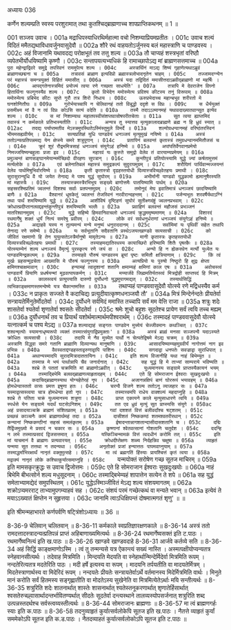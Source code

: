 अध्यायः 036

कर्णेन शल्यम्प्रति स्वस्य परशुरामात् तथा कुतश्चिद्ब्राह्मणाच्च शापप्राप्तिकथनम् ॥ 1 ॥

001	सञ्जय उवाच ।
001a	मद्राधिपस्याधिरथिर्महात्मा वचो निशम्याप्रियमप्रतीतः ।
001c	उवाच शल्यं विदितं ममैतद्यथाविधावर्जुनवासुदेवौ ॥
002a	शौरे रथं वाहयतोऽर्जुनस्य बलं महास्त्राणि च पाण्डवस्य ।
002c	अहं विजानामि यथावदद्य परोक्षभूतं तव तत्तु शल्य ॥
003a	तौ चाप्यहं शस्त्रभृतां वरिष्ठौ व्यपेतभीर्योधयिष्यामि कृष्णौ ।
003c	सन्तापयत्यभ्यधिकं हि रामाच्छापोऽद्य मां ब्राह्मणसत्तमाच्च ॥
004a	`पुरा महेन्द्राद्रिवरे समुद्रे तपस्विनं राममुपेत्य शल्य ।
004c	अस्त्रार्थिनं माऽद्य शिष्यं गृहाणेत्यथाऽब्रुवं ब्राह्मणच्छद्मना च ॥
005a	तत्रावसं ब्राह्मण इत्यविप्रो ब्रह्मास्त्रलोभादनृतेन चाहम् ।
005c	तज्जामदग्न्येन परं महास्त्रं समन्त्रयुक्तं विहितं ममासीत् ॥
006a	अस्त्रं यदा तद्विदितं ममासीत्तदाऽब्रवीद्ब्राह्मणो मां महर्षिः ।
006c	आपद्गतेनास्त्रमिदं प्रयोज्यं त्वया रणे गच्छता साधयेति' ॥
007a	तत्रापि मे देवराजेन विघ्नो हितार्थिना फल्गुनस्यैव शल्य ।
007c	कृतो विभेदेन ममोरुमेत्य प्रविश्य कीटस्य तनुं विरूपाम् ॥
008a	ममोरुमेत्य प्रबिभेद कीटः सुप्ते गुरौ तत्र शिरो निधाय ।
008c	ऊरुप्रभेदाच्च महान्बभूव शरीरतो मे घनशोणितौघः ॥
009a	गुरोर्भयाच्चापि न चेलिवानहं ततो विबुद्धो ददृशे स विप्रः ।
009c	स धैर्ययुक्तं प्रसमीक्ष्य मां वै न त्वं विप्रः कोऽसि सत्यं वदेति ॥
010a	तस्मै तदाऽऽत्मानमहं यथावदाख्यातवान्सूत इत्येव शल्य ।
010c	स मां निशाम्याथ महातपस्वीसंशप्तवान्रोषपरीतचेताः ॥
011a	सूत त्वया ह्याप्तमिदं तवास्त्रं न कर्मकाले प्रतिभास्यतीति ।
011c	अन्यत्र तु स्यात्तव मृत्युकालादब्राह्मणे ब्रह्म न हि ध्रुवं स्यात् ॥
012ac	तदद्य पर्याप्तमतीव मेऽस्त्रमुपस्थितेऽस्मिंस्तुमुले विमर्दे ॥
013a	शल्योग्रधन्वानमहं वरिष्ठंतरस्विनं भीममसह्यवीर्यम् ।
013c	सत्यप्रतिज्ञं युधि पाण्डवेयं धनञ्जयं मृत्युमुखं नयिष्ये ॥
014a	अस्त्रं ततोऽन्यत्प्रतिपन्नमद्य येन क्षेप्स्ये समरे शत्रुपूगान् ।
014c	प्रतापिनं बलवन्तं कृतास्त्रं तमुग्रधन्वानममितौजसं च ।
014e	क्रूरं शूरं रौद्रममित्रसाहं धनञ्जयं संयुगेऽहं हनिष्ये ॥
015a	अपांपतिर्वेगवानप्रमेयो निमज्जयिष्यन्बहुलाः प्रजा इव ।
015c	महारवं यः कुरुते समुद्रो वेलेव तं वारयाम्यप्रमेयम् ॥
016a	प्रमुञ्चन्तं बाणसङ्घानमेयान्मर्मच्छिदो वीरहणः सुपत्रान् ।
016c	कुन्तीपुत्रं प्रतियोत्स्यामि युद्धे ज्यां कर्षतामुत्तमं मर्त्यलोके ॥
017a	एवं बलेनातिबलं महास्त्रं समुद्रकल्पं सुदुरापमुग्रम् ।
017c	शरौघिणं पार्थिवान्मज्जयन्तं वेलेव पार्थमिषुभिर्वारयिष्ये ॥
018a	कृती कृतास्त्रो दृढहस्तयोधी दिव्यास्त्रविच्छ्वेतहयः प्रमाथी ।
018c	सुरासुरान्युधि वै यो जयेत तेनाद्य मे पश्य युद्धं सुघोरम् ॥
019a	अभीर्मानी पाण्डवो युद्धकामो ह्यमानुषैरस्यति मां महास्त्रैः ।
019c	तस्यास्त्रमस्त्रैरभिभूय सङ्ख्ये बाणोत्तमैः पातयिष्यामि पार्थम् ॥
020a	सहस्ररश्मिप्रतिमं ज्वलन्तं दिशश्च सर्वाः प्रतपन्तमुग्रम् ।
020c	तमोनुदं मेघ इवातिमात्रं धनञ्जयं छादयिष्यामि बाणैः ॥
021a	वैश्वानरं धूमकेतुं ज्वलन्तं तेजस्विनं नरवीरान्दहन्तम् ।
021c	पर्जन्यभूतः शरवर्षैर्यथाऽग्निं तथा पार्थं शमयिष्यामि युद्धे ॥
022a	आशीविषं दृष्टिहणं सुघोरं सुतीक्ष्णदंष्ट्रं ज्वलनप्रभवाम् ।
022c	क्रोधात्प्रदीप्तानलवद्दहन्तंकुन्तीपुत्रं शमयिष्यामि भल्लैः ॥
023a	प्रवाहिणं बलवन्तं महौजसं प्रभञ्जनं मातरिश्वानमुग्रम् ।
023c	युद्धे सहिष्ये हिमवानिवाचलो धनञ्जयं क्रुद्धममृष्यमाणम् ॥
024a	विशारदं रथमार्गेषु शक्तं धुर्यं नित्यं समरेषु प्रवीरम् ।
024c	लोके वरं सर्वधनुर्धराणां धनञ्जयं संयुगेऽहं हनिष्ये ॥
025a	अद्याहवे यस्य न तुल्यमन्यं मन्ये मनुष्यं धनुराददानम् ।
025c	सर्वामिमां यः पृथिवीं सहेत तथापि तेनाद्य रणे समेष्ये ॥
026a	यः सर्वभूतानि सदैवतानि प्रस्थेऽजयत्खाण्डवे सव्यसाची ।
026c	को जीवितं रक्षमाणो हि तेन युयुत्सतेऽस्त्रैर्मानुषो मामृतेऽन्यः ॥
027a	मानी कृतास्त्रः कृतहस्तयोधी दिव्यास्त्रविच्छ्वेतहयः प्रमाथी ।
027c	तस्याहमद्यातिरथस्य कायाच्छिरो हरिष्यामि शितैः पृषत्कैः ॥
028a	योत्स्याम्येनं शल्य धनञ्जयं वैमृत्युं पुरस्कृत्य रणे जयं वा ।
028c	अन्यो हि न ह्येकरथेन मर्त्यो युध्येत यः पाण्डवमिन्द्रकल्पम् ॥
029a	तस्याहवे पौरुषं पाण्डवस्य ब्रूयां पृष्टः समितौ क्षत्रियाणाम् ।
029c	किं त्वं मूर्खः प्रहसन्मूढचेता आख्यासि मे पौरुषं फल्गुनस्य ॥
030a	अत्यप्रियो यः पुरुषो निष्ठुरो हि क्षुद्रः क्षेप्ता क्षमिणश्चाक्षमावान् ।
030c	हन्यामहं त्वादृशानां शतानि क्षमाम्यहं क्षमिणां काल एषः ॥
031a	अवोचस्त्वं पाण्डवार्ये प्रियाणि प्रधर्षयन्मां मूढवत्पापकर्मन् ।
031c	मय्यार्जवे जिह्ममतिर्यतस्त्वं मित्रद्रोही साप्तपदं हि मित्रम् ॥
032a	कालस्त्वयं प्रत्युपयाति दारुणो दुर्योधनो युद्धमुपागमद्यत् ।
032c	तस्यार्थसिद्धिं त्वभिकाङ्क्षमाणस्तमन्वेष्ये यत्र चैकान्तमस्ति ॥
033a	`तथाप्यहं पाण्डववासुदेवौ योत्स्ये रणे मद्विधस्यैव कर्म ।
033c	न प्राकृतः सज्जते वै कदाचिद्यः प्रत्युदीयात्कृष्णधनञ्जयौ तौ' ॥
034a	मित्रं मिन्देर्नन्दतेः प्रीयतेर्वा सन्त्रायतेर्मिनुतेर्मोदतेर्वा ।
034c	दुर्योधने सर्वमिदं ममास्ति तच्चापि सर्वं मम वेत्ति राजा ॥
035a	शत्रुः शदेः शासतेर्वा श्यतेर्वा शृणातेर्वा श्वसतेः सीदतेर्वा ।
035c	श्रमेः शुचो बहुशः सूदतेश्च प्रायेण सर्वं त्वयि तच्च मह्यम् ॥
036a	दुर्योधनार्थं तव च प्रियार्थं यशोर्थमात्मार्थमपीश्वरार्थम् ।
036c	तस्मादहं पाण्डववासुदेवौ योत्स्ये यत्नात्कर्म च पश्य मेऽद्य ॥
037a	`शल्याद्याहं सङ्गतः पाण्डवेन मुच्येयं चेज्जीवमानः कथञ्चित् ।
037c	शश्वन्मृत्योः स्यामनाधृष्यरूपो व्यक्तं तस्मात्संयुगाद्विप्रमुक्ताः' ॥
038a	अस्त्रं ब्राह्मं मनसा सञ्जपन्वै यदाऽस्यते क्रोधितः सव्यसाची ।
038c	तदापि मे नैव मुच्येत पार्थो न चेत्पतेद्विषमे मेऽद्य चक्रम् ॥
039a	अस्त्राणि विद्ध्वा समरे गतानि ब्राह्माणि दिव्यान्यथ मानुषाणि ।
039c	आसादयिष्याम्यहमुग्रवीर्यं नागोत्तमं नाग इव प्रभिन्नः ॥
040a	वैवस्वताद्दण्डहस्ताद्वरुणाद्वापि पाशिनः ।
040c	सगदाद्वा धनपतेः सवज्राद्वा सुराधिपात् ॥
041a	अथान्यस्मादपि सुरादमित्रादाततायिनः ।
041c	इति शल्य विजानीहि यथा नाहं बिभेम्युत ॥
042a	तस्मान्न मे भयं पार्थान्नापि चैव जनार्दनात् ।
042c	सह युद्धं हि मे ताभ्यां साम्पराये भविष्यति ॥
043a	श्वभ्रे ते पततां चक्रमिति मां ब्राह्मणोऽब्रवीत् ।
043c	युध्यमानस्य सङ्ग्रामे प्राप्तस्यैकायनं भयम् ॥
044a	तस्माद्बिभेमि बलवद्ब्राह्मणव्याहृतादहम् ।
044c	एते हि सोमराजान ईश्वराः सुखदुःखयोः ॥
045a	कदाचिद्ब्राह्मणस्याथ योग्यहेतेरहं नृप ।
045c	अजानन्नक्षिपं बाणं घोररूपं भयावहम् ॥
046a	होमधेन्वास्ततो वत्सः प्रमत्त इषुणा हतः ।
046c	चरन्वै विजने शल्य ततोऽनु व्याजहार सः ॥
047a	यस्माद्वत्सस्त्वया चात्र होमधेन्वा हतो नृप ।
047c	तस्मात्त्वमपि राधेय वाक्शल्यं महदाप्नुहि ॥
048a	श्वभ्रे ते पतिता चक्रं युध्यमानस्य शत्रुणा ।
048c	प्राप्त एकायने काले मृत्युसाधारणे त्वयि ॥
049a	स्पर्धसे येन सङ्ग्रामे यदर्थं घटसेऽनिशम् ।
049c	तत एव ध्रुवं मृत्युं सूत प्राप्स्यसि संयुगे ॥
050ac	अहं प्रसादयाञ्चक्रे ब्राह्मणं संशितव्रतम् ॥
051a	गवां दशशतं वित्तं बलीवर्दांश्च षट्शतम् ।
051c	प्रच्छन्नं काञ्चनैः कामं ब्राह्मणार्थमहं तदा ॥
052a	दासीशतं निष्ककण्ठं शतमश्वतरीरथान् ।
052c	कन्यानां निष्ककण्ठीनां सहस्रं समलंकृतम् ॥
053a	ईषादन्तान्नागशतान्दासीदासशतानि च ।
053c	दद्मि तैर्द्विजमुख्यो मे प्रसादं न चकार सः ॥
054a	कृष्णानां श्वेतवत्सानां गोशतानि चतुर्दश ।
054c	ददन्हि न लभे तस्मात्प्रसादं द्विजसत्तमात् ॥
055a	यत्किञ्चिन्मामकं वित्तं त्वदधीनं करोमि तत् ।
055c	इति मां याचमानं वै ब्राह्मणः प्रत्यवारयत् ।
055e	क्रोधदीप्तेक्षणः शळ्य निर्दहन्निव चक्षुषा ॥
056a	व्याहृतं यन्मया सूत तत्तथा न तदन्यथा ।
056c	अनृतोक्तं प्रजां हन्यात्ततः पापमवाप्नुयाम् ॥
057a	तस्माद्धर्माभिरक्षार्थं नानृतं वक्तुमुत्सहे ।
057c	मा त्वं ब्रह्मगतिं हिंस्याः प्रायश्चित्तं कृतं त्वया ॥
058a	मद्वाक्यं नानृतं लोके कश्चित्कुर्यात्समाप्नुहि ।
058c	`यन्मयोक्तं सरोषेण गच्छ सूतज माचिरम् ॥
059a	इति मामसकृत्क्रुद्धः स उवाच द्विजोत्तमः ।
059c	एते हि सोमराजान ईश्वराः सुखदुःखयोः ॥
060a	नाहं बिभेमि बीभत्सोर्न शल्य मधुसूदनाम् ।
060c	तस्माद्बिभेम्यहं शापात्तेन सत्येन ते शपे ॥
061a	सह युद्धं समेताभ्यामद्येदं समुपस्थितम् ।
061c	युद्धेऽस्मिञ्जीवितं मेऽद्य शल्य संशयमागतम् ॥
062a	शक्रोऽप्यमरराट् ताभ्यामुपगम्याहवं सह ।
062c	संशयं परमं गच्छेत्कथं वा मन्यते भवान् ॥
063a	इत्येवं ते मयाऽऽख्यातं क्षिप्तेन न सुहृत्तया ।
063c	जानामि त्वाऽधिक्षिपन्तं दोषमात्मगतं शृणु' ॥ ॥

इति श्रीमन्महाभारते कर्णपर्वणि षट्त्रिंशोऽध्यायः ॥ 36 ॥

8-36-9 चेलिवान् चलितवान् ॥ 8-36-11 कर्मकाले स्वप्रतिज्ञारक्षणकाले ॥ 8-36-14 अस्त्रं ततो रामदत्तादस्त्रादन्यत्प्रतिपन्नं प्राप्तं अहिबाणाख्यमित्यर्थः ॥ 8-36-24 रथमार्गेष्वसक्तं इति ट.पाठः । रथमार्गेष्वनित्यं इति ख.पाठः ॥ 8-36-26 खाण्डवे खाण्डवदाहे 8-36-31 आर्जवे कर्तव्ये सति ॥ 8-36-34 अहं सिद्धिं काङ्क्षमाणोऽस्मि । त्वं तु तन्मन्यसे यत्र ऐकान्त्यं सख्यं नास्ति । अस्मत्पक्षीयोप्यन्यतत्र स्नेहवानसीत्यर्थः । तदेवाह मित्रमिति । मिन्दयति मेदयति वा स्नेहार्थान्मिन्देर्मिदेर्वा मित्रमिति रूपम् । नन्दतेरित्यतत्र मदतेरिति पाठः । मदी हर्षे इत्यस्य वा रूपम् । मादयनि तर्पयतीति वा मादयतेर्मित्रम् । मिदतेस्त्राणार्थस्य वा मिदेरिदं रूपम् । नन्दयतेः प्रीयतेः सन्त्रायतेर्वाऽर्थे वर्तमानस्य मिदेर्मित्रमिति वार्थः । मिनुते मानं करोति सर्वं हितमस्य सङ्गृह्णातीति वा मोदतेऽस्य सुखेनेति वा मित्रमित्येतेऽर्थाः मयि सन्तीत्यर्थः ॥ 8-36-35 शत्रुरिति शदेः शातनार्थात् शास्तेः शासनार्थात् श्यतेस्तनूकरणार्थात् शृणातेर्हिसार्थात् श्वसतेरुच्छ्वासार्थादन्तर्भावितण्यर्थात् सीदतेः सूदतेर्वा दन्त्यस्थाने तालव्यस्योपसर्जनात् शत्रुरिति शब्द उत्पन्नस्तदर्थश्च सर्वस्त्वय्यस्तीत्यर्थः ॥ 8-36-44 सोमराजानः ब्राह्मणाः ॥ 8-36-57 मा त्वं ब्राह्मणगर्हः स्याः इति क.पाठः ॥ 8-36-58 तदनुव्याहृतं कुर्यात्सर्वलोकेपि सूतज इति ख.पाठः । नैतत्ते व्याहृतं कुर्यां सममेकोऽपि सूतज इति क.ड.पाठः । नैतदव्याहतं कुर्यात्सर्वलोकोऽपि सूतज इति ट.पाठः ॥
